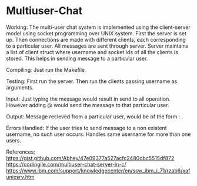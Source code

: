 # Multiuser-Chat
Working: The multi-user chat system is implemented using the client-server model using socket programming over UNIX system. First the server is set up. Then connections are made with different clients, each corresponding to a particular user. All messages are sent through server. Server maintains a list of client struct where username and socket Ids of all the clients is stored. This helps in sending message to a particular user.

Compiling: Just run the Makefile.

Testing: First run the server. Then run the clients passing username as arguments.

Input: Just typing the message would result in send to all operation. However adding @<enter username here> would send the message to that particular user.

Output: Message recieved from a particular user, would be of the form <Sender>: <Message>.

Errors Handled: If the user tries to send message to a non existent username, no such user occurs.
Handles same username for more than one users.

References: https://gist.github.com/Abhey/47e09377a527acfc2480dbc5515df872
https://codingile.com/multiuser-chat-server-in-c/
https://www.ibm.com/support/knowledgecenter/en/ssw_ibm_i_71/rzab6/xafunixsrv.htm
